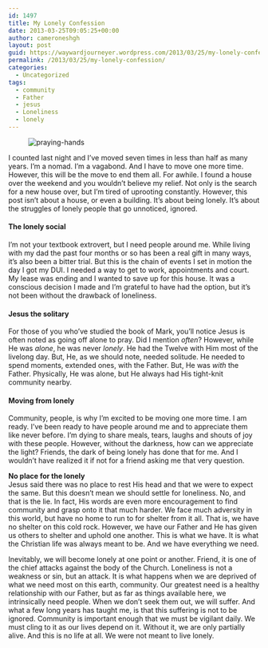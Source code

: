 ```yaml
---
id: 1497
title: My Lonely Confession
date: 2013-03-25T09:05:25+00:00
author: cameroneshgh
layout: post
guid: https://waywardjourneyer.wordpress.com/2013/03/25/my-lonely-confession/
permalink: /2013/03/25/my-lonely-confession/
categories:
  - Uncategorized
tags:
  - community
  - Father
  - jesus
  - Loneliness
  - lonely
---
```

<figure> 

![praying-hands](https://cdn-images-1.medium.com/max/800/0*xM9r28pJlBoyn1VF.)
  
</figure> 

I counted last night and I’ve moved seven times in less than half as many years. I’m a nomad. I’m a vagabond. And I have to move one more time. However, this will be the move to end them all. For awhile. I found a house over the weekend and you wouldn’t believe my relief. Not only is the search for a new house over, but I’m tired of uprooting constantly. However, this post isn’t about a house, or even a building. It’s about being lonely. It’s about the struggles of lonely people that go unnoticed, ignored.

#### The lonely social

I’m not your textbook extrovert, but I need people around me. While living with my dad the past four months or so has been a real gift in many ways, it’s also been a bitter trial. But this is the chain of events I set in motion the day I got my DUI. I needed a way to get to work, appointments and court. My lease was ending and I wanted to save up for this house. It was a conscious decision I made and I’m grateful to have had the option, but it’s not been without the drawback of loneliness.

#### Jesus the solitary

For those of you who’ve studied the book of Mark, you’ll notice Jesus is often noted as going off alone to pray. Did I mention _often_? However, while He was _alone_, he was never _lonely_. He had the Twelve with Him most of the livelong day. But, He, as we should note, needed solitude. He needed to spend moments, extended ones, with the Father. But, He was _with_ the Father. Physically, He was alone, but He always had His tight-knit community nearby.

#### Moving from lonely

Community, people, is why I’m excited to be moving one more time. I am ready. I’ve been ready to have people around me and to appreciate them like never before. I’m dying to share meals, tears, laughs and shouts of joy with these people. However, without the darkness, how can we appreciate the light? Friends, the dark of being lonely has done that for me. And I wouldn’t have realized it if not for a friend asking me that very question.

**No place for the lonely**  
Jesus said there was no place to rest His head and that we were to expect the same. But this doesn’t mean we should settle for loneliness. No, and that is the lie. In fact, His words are even more encouragement to find community and grasp onto it that much harder. We face much adversity in this world, but have no home to run to for shelter from it all. That is, we have no shelter on this cold rock. However, we have our Father and He has given us others to shelter and uphold one another. This is what we have. It is what the Christian life was always meant to be. And we have everything we need.

Inevitably, we will become lonely at one point or another. Friend, it is one of the chief attacks against the body of the Church. Loneliness is not a weakness or sin, but an attack. It is what happens when we are deprived of what we need most on this earth, community. Our greatest need is a healthy relationship with our Father, but as far as things available here, we intrinsically need people. When we don’t seek them out, we will suffer. And what a few long years has taught me, is that this suffering is not to be ignored. Community is important enough that we must be vigilant daily. We must cling to it as our lives depend on it. Without it, we are only partially alive. And this is no life at all. We were not meant to live lonely.